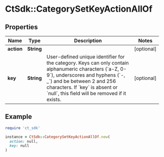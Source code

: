 # CtSdk::CategorySetKeyActionAllOf

## Properties

| Name | Type | Description | Notes |
| ---- | ---- | ----------- | ----- |
| **action** | **String** |  | [optional] |
| **key** | **String** | User-defined unique identifier for the category. Keys can only contain alphanumeric characters (&#x60;a-Z, 0-9&#x60;), underscores and hyphens (&#x60;-, _&#x60;) and be between 2 and 256 characters. If &#x60;key&#x60; is absent or &#x60;null&#x60;, this field will be removed if it exists. | [optional] |

## Example

```ruby
require 'ct_sdk'

instance = CtSdk::CategorySetKeyActionAllOf.new(
  action: null,
  key: null
)
```

